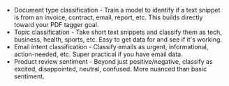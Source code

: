 - Document type classification - Train a model to identify if a text snippet is from an invoice, contract, email, report, etc. This builds directly toward your PDF tagger goal.
- Topic classification - Take short text snippets and classify them as tech, business, health, sports, etc. Easy to get data for and see if it's working.
- Email intent classification - Classify emails as urgent, informational, action-needed, etc. Super practical if you have email data.
- Product review sentiment - Beyond just positive/negative, classify as excited, disappointed, neutral, confused. More nuanced than basic sentiment.